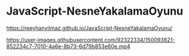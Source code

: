 # JavaScript-NesneYakalamaOyunu

https://reeyhanyilmaz.github.io/JavaScript-NesneYakalamaOyunu/

https://user-images.githubusercontent.com/92322334/150093621-852234c7-7010-4a6e-8b73-6d79b853e60e.mp4

